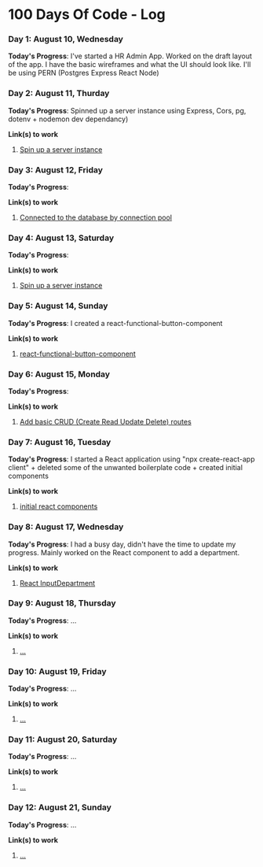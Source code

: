 # 100 Days Of Code - Log


### Day 1: August 10, Wednesday

**Today's Progress**: I've started a HR Admin App. Worked on the draft layout of the app. I have the basic wireframes and what the UI should look like. I'll be using PERN (Postgres Express React Node)


### Day 2: August 11, Thurday

**Today's Progress**: Spinned up a server instance using Express, Cors, pg, dotenv + nodemon dev dependancy)


**Link(s) to work**
1. [Spin up a server instance](https://github.com/DouglasVDM/hradmin/commit/75ce5a93396cb5e52d31c6c9582624500e19f731)


### Day 3: August 12, Friday

**Today's Progress**: 

**Link(s) to work**
1. [Connected to the database by connection pool](https://github.com/DouglasVDM/hradmin/commit/75ce5a93396cb5e52d31c6c9582624500e19f731)


### Day 4: August 13, Saturday

**Today's Progress**: 

**Link(s) to work**
1. [Spin up a server instance](https://github.com/DouglasVDM/hradmin/commit/75ce5a93396cb5e52d31c6c9582624500e19f731)


### Day 5: August 14, Sunday

**Today's Progress**: I created a react-functional-button-component

**Link(s) to work**
1. [react-functional-button-component](https://github.com/DouglasVDM/react-functional-button-component)


### Day 6: August 15, Monday

**Today's Progress**: 

**Link(s) to work**
1. [Add basic CRUD (Create Read Update Delete) routes](https://github.com/DouglasVDM/hradmin/commit/406c8dd38456a667ed5bbb7f8d3b691b5a444acb)


### Day 7: August 16, Tuesday

**Today's Progress**: I started a React application using "npx create-react-app client" + deleted some of the unwanted boilerplate code + created initial components

**Link(s) to work**
1. [initial react components](https://github.com/DouglasVDM/hradmin/commit/2fa586176b79857ede6b9cabd4d551d6af968a22)


### Day 8: August 17, Wednesday

**Today's Progress**: I had a busy day, didn't have the time to update my progress. Mainly worked on the React component to add a department.

**Link(s) to work**
1. [React InputDepartment](https://github.com/DouglasVDM/hradmin/commit/3d3efec97bb23dcbdaeeec378b512f6e8cf20996)


### Day 9: August 18, Thursday

**Today's Progress**: ...

**Link(s) to work**
1. [...](...)


### Day 10: August 19, Friday

**Today's Progress**: ...

**Link(s) to work**
1. [...](...)


### Day 11: August 20, Saturday

**Today's Progress**: ...

**Link(s) to work**
1. [...](...)


### Day 12: August 21, Sunday

**Today's Progress**: ...

**Link(s) to work**
1. [...](...)
